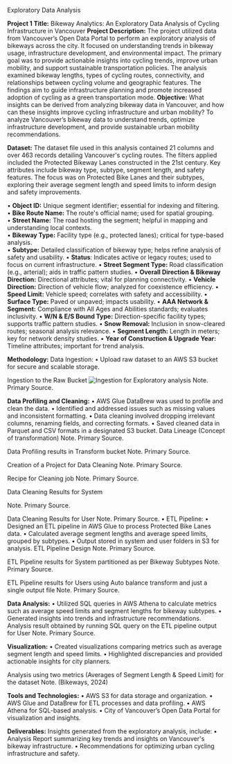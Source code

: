 Exploratory Data Analysis

**Project 1 Title:** Bikeway Analytics: An Exploratory Data Analysis of Cycling Infrastructure in Vancouver
**Project Description:**
The project utilized data from Vancouver’s Open Data Portal to perform an exploratory analysis of bikeways across the city. It focused on understanding trends in bikeway usage, infrastructure development, and environmental impact. The primary goal was to provide actionable insights into cycling trends, improve urban mobility, and support sustainable transportation policies.
The analysis examined bikeway lengths, types of cycling routes, connectivity, and relationships between cycling volume and geographic features. The findings aim to guide infrastructure planning and promote increased adoption of cycling as a green transportation mode.
**Objective:**
What insights can be derived from analyzing bikeway data in Vancouver, and how can these insights improve cycling infrastructure and urban mobility?
To analyze Vancouver’s bikeway data to understand trends, optimize infrastructure development, and provide sustainable urban mobility recommendations.

**Dataset:**
The dataset file used in this analysis contained 21 columns and over 463 records detailing Vancouver's cycling routes. The filters applied included the Protected Bikeway Lanes constructed in the 21st century. Key attributes include bikeway type, subtype, segment length, and safety features. The focus was on Protected Bike Lanes and their subtypes, exploring their average segment length and speed limits to inform design and safety improvements.

•	**Object ID:** Unique segment identifier; essential for indexing and filtering.                       
• **Bike Route Name:** The route's official name; used for spatial grouping.                 
•	**Street Name:** The road hosting the segment; helpful in mapping and understanding local contexts.                       
•	**Bikeway Type:** Facility type (e.g., protected lanes); critical for type-based analysis.           
•	**Subtype:** Detailed classification of bikeway type; helps refine analysis of safety and usability.
•	**Status**: Indicates active or legacy routes; used to focus on current infrastructure.
•	**Street Segment Type:** Road classification (e.g., arterial); aids in traffic pattern studies.
•	**Overall Direction & Bikeway Direction:** Directional attributes; vital for planning connectivity.
•	**Vehicle Direction:** Direction of vehicle flow; analyzed for coexistence efficiency.
•	**Speed Limit:** Vehicle speed; correlates with safety and accessibility.
•	**Surface Type:** Paved or unpaved; impacts usability.
•	**AAA Network & Segment:** Compliance with All Ages and Abilities standards; evaluates inclusivity.
•	**W/N & E/S Bound Type:** Direction-specific facility types; supports traffic pattern studies.
•	**Snow Removal:** Inclusion in snow-cleared routes; seasonal analysis relevance.
•	**Segment Length:** Length in meters; key for network density studies.
•	**Year of Construction & Upgrade Year:** Timeline attributes; important for trend analysis.

**Methodology:**
Data Ingestion:
•	Upload raw dataset to an AWS S3 bucket for secure and scalable storage.

Ingestion to the Raw Bucket
![Ingestion for Exploratory analysis](https://github.com/user-attachments/assets/781a0f2f-7732-4aa1-ab20-94c1efeac332)
 Note.  Primary Source.

**Data Profiling and Cleaning:**
•	AWS Glue DataBrew was used to profile and clean the data.
•	Identified and addressed issues such as missing values and inconsistent formatting.
•	Data cleaning involved dropping irrelevant columns, renaming fields, and correcting formats.
•	Saved cleaned data in Parquet and CSV formats in a designated S3 bucket.
Data Lineage (Concept of transformation)
 Note.  Primary Source.

Data Profiling results in Transform bucket Note.  Primary Source.

Creation of a Project for Data Cleaning
 Note.  Primary Source.

Recipe for Cleaning job
 Note.  Primary Source.



Data Cleaning Results for System
 
Note.  Primary Source.

Data Cleaning Results for User
 Note.  Primary Source.
•  ETL Pipeline:
•	Designed an ETL pipeline in AWS Glue to process Protected Bike Lanes data.
•	Calculated average segment lengths and average speed limits, grouped by subtypes.
•	Output stored in system and user folders in S3 for analysis.
ETL Pipeline Design
 Note.  Primary Source.

ETL Pipeline results for System partitioned as per Bikeway Subtypes
 Note.  Primary Source.


ETL Pipeline results for Users using Auto balance transform and just a single output file
 Note.  Primary Source.

**Data Analysis:**
•	Utilized SQL queries in AWS Athena to calculate metrics such as average speed limits and segment lengths for bikeway subtypes.
•	Generated insights into trends and infrastructure recommendations.
Analysis result obtained by running SQL query on the ETL pipeline output for User
 Note.  Primary Source.

**Visualization:**
•	Created visualizations comparing metrics such as average segment length and speed limits.
•	Highlighted discrepancies and provided actionable insights for city planners.

Analysis using two metrics (Averages of Segment Length & Speed Limit) for the dataset
 Note. (Bikeways, 2024)


**Tools and Technologies:**
•  AWS S3 for data storage and organization.
•  AWS Glue and DataBrew for ETL processes and data profiling.
•  AWS Athena for SQL-based analysis.
•  City of Vancouver’s Open Data Portal for visualization and insights.

**Deliverables:**
Insights generated from the exploratory analysis, include:
•	Analysis Report summarizing key trends and insights on Vancouver's bikeway infrastructure.
•	Recommendations for optimizing urban cycling infrastructure and safety.
 

